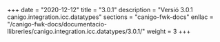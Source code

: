 +++
date        = "2020-12-12"
title       = "3.0.1"
description = "Versió 3.0.1 canigo.integration.icc.datatypes"
sections    = "canigo-fwk-docs"
enllac		= "/canigo-fwk-docs/documentacio-llibreries/canigo.integration.icc.datatypes/3.0.1/"
weight		= 3
+++
